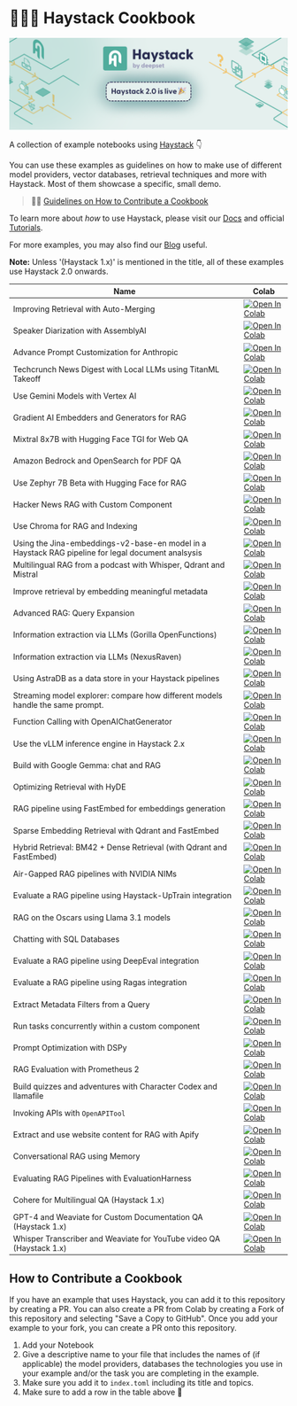 # 👩🏻‍🍳 Haystack Cookbook

<div align="center">
  <a href="https://haystack.deepset.ai/"><img src="https://github.com/deepset-ai/haystack/blob/main/docs/img/banner_20.png" alt="Green logo of a stylized white 'H' with the text 'Haystack, by deepset. Haystack 2.0 is live 🎉' Abstract green and yellow diagrams in the background."></a>
</div>

A collection of example notebooks using [Haystack](https://github.com/deepset-ai/haystack) 👇

You can use these examples as guidelines on how to make use of different model providers, vector databases, retrieval techniques and more with Haystack. Most of them showcase a specific, small demo.

> 🧑‍🍳 [Guidelines on How to Contribute a Cookbook](#how-to-contribute-to-this-repository)

To learn more about _how_ to use Haystack, please visit our [Docs](https://docs.haystack.deepset.ai/docs) and official [Tutorials](https://haystack.deepset.ai/tutorials).

For more examples, you may also find our [Blog](https://haystack.deepset.ai/blog) useful.

**Note:** Unless '(Haystack 1.x)' is mentioned in the title, all of these examples use Haystack 2.0 onwards.

| Name | Colab|
| ---- | ---- |
| Improving Retrieval with Auto-Merging | <a href="https://colab.research.google.com/github/deepset-ai/haystack-cookbook/blob/main/notebooks/auto_merging_retriever.ipynb" target="_parent"><img src="https://colab.research.google.com/assets/colab-badge.svg" alt="Open In Colab"/></a>|
| Speaker Diarization with AssemblyAI | <a href="https://colab.research.google.com/github/deepset-ai/haystack-cookbook/blob/main/notebooks/using_speaker_diarization_with_assemblyai.ipynb" target="_parent"><img src="https://colab.research.google.com/assets/colab-badge.svg" alt="Open In Colab"/></a>|
| Advance Prompt Customization for Anthropic | <a href="https://colab.research.google.com/github/deepset-ai/haystack-cookbook/blob/main/notebooks/prompt_customization_for_Anthropic.ipynb" target="_parent"><img src="https://colab.research.google.com/assets/colab-badge.svg" alt="Open In Colab"/></a>|
| Techcrunch News Digest with Local LLMs using TitanML Takeoff | <a href="https://colab.research.google.com/drive/10EralM_8pCJ5nXnGIZYr6atqefmi8r2z?usp=sharing" target="_parent"><img src="https://colab.research.google.com/assets/colab-badge.svg" alt="Open In Colab"/></a>|
| Use Gemini Models with Vertex AI| <a href="https://colab.research.google.com/github/deepset-ai/haystack-cookbook/blob/main/notebooks/vertexai-gemini-examples.ipynb" target="_parent"><img src="https://colab.research.google.com/assets/colab-badge.svg" alt="Open In Colab"/></a>|
| Gradient AI Embedders and Generators for RAG | <a href="https://colab.research.google.com/github/deepset-ai/haystack-cookbook/blob/main/notebooks/gradient-embeders-and-generators-for-notion-rag.ipynb" target="_parent"><img src="https://colab.research.google.com/assets/colab-badge.svg" alt="Open In Colab"/></a>|
| Mixtral 8x7B with Hugging Face TGI for Web QA | <a href="https://colab.research.google.com/github/deepset-ai/haystack-cookbook/blob/main/notebooks/mixtral-8x7b-for-web-qa.ipynb" target="_parent"><img src="https://colab.research.google.com/assets/colab-badge.svg" alt="Open In Colab"/></a>|
| Amazon Bedrock and OpenSearch for PDF QA | <a href="https://colab.research.google.com/github/deepset-ai/haystack-cookbook/blob/main/notebooks/amazon_bedrock_for_documentation_qa.ipynb" target="_parent"><img src="https://colab.research.google.com/assets/colab-badge.svg" alt="Open In Colab"/></a>|
| Use Zephyr 7B Beta with Hugging Face for RAG | <a href="https://colab.research.google.com/github/deepset-ai/haystack-cookbook/blob/main/notebooks/zephyr-7b-beta-for-rag.ipynb" target="_parent"><img src="https://colab.research.google.com/assets/colab-badge.svg" alt="Open In Colab"/></a>|
| Hacker News RAG with Custom Component | <a href="https://colab.research.google.com/github/deepset-ai/haystack-cookbook/blob/main/notebooks/hackernews-custom-component-rag.ipynb" target="_parent"><img src="https://colab.research.google.com/assets/colab-badge.svg" alt="Open In Colab"/></a>|
| Use Chroma for RAG and Indexing | <a href="https://colab.research.google.com/github/deepset-ai/haystack-cookbook/blob/main/notebooks/chroma-indexing-and-rag-examples.ipynb" target="_parent"><img src="https://colab.research.google.com/assets/colab-badge.svg" alt="Open In Colab"/></a>|
| Using the Jina-embeddings-v2-base-en model in a Haystack RAG pipeline for legal document analsysis| <a href="https://colab.research.google.com/github/deepset-ai/haystack-cookbook/blob/main/notebooks/jina-embeddings-v2-legal-analysis-rag.ipynb" target="_parent"><img src="https://colab.research.google.com/assets/colab-badge.svg" alt="Open In Colab"/></a>|
| Multilingual RAG from a podcast with Whisper, Qdrant and Mistral| <a href="https://colab.research.google.com/github/deepset-ai/haystack-cookbook/blob/main/notebooks/multilingual_rag_podcast.ipynb" target="_parent"><img src="https://colab.research.google.com/assets/colab-badge.svg" alt="Open In Colab"/></a>|
| Improve retrieval by embedding meaningful metadata| <a href="https://colab.research.google.com/github/deepset-ai/haystack-cookbook/blob/main/notebooks/improve-retrieval-by-embedding-metadata.ipynb" target="_parent"><img src="https://colab.research.google.com/assets/colab-badge.svg" alt="Open In Colab"/></a>|
| Advanced RAG: Query Expansion| <a href="https://colab.research.google.com/github/deepset-ai/haystack-cookbook/blob/main/notebooks/query-expansion.ipynb" target="_parent"><img src="https://colab.research.google.com/assets/colab-badge.svg" alt="Open In Colab"/></a>|
| Information extraction via LLMs (Gorilla OpenFunctions)| <a href="https://colab.research.google.com/github/deepset-ai/haystack-cookbook/blob/main/notebooks/information-extraction-gorilla.ipynb" target="_parent"><img src="https://colab.research.google.com/assets/colab-badge.svg" alt="Open In Colab"/></a>|
| Information extraction via LLMs (NexusRaven)| <a href="https://colab.research.google.com/github/deepset-ai/haystack-cookbook/blob/main/notebooks/information_extraction_raven.ipynb" target="_parent"><img src="https://colab.research.google.com/assets/colab-badge.svg" alt="Open In Colab"/></a>|
| Using AstraDB as a data store in your Haystack pipelines| <a href="https://colab.research.google.com/github/deepset-ai/haystack-cookbook/blob/main/notebooks/astradb_haystack_integration.ipynb" target="_parent"><img src="https://colab.research.google.com/assets/colab-badge.svg" alt="Open In Colab"/></a>|
| Streaming model explorer: compare how different models handle the same prompt.| <a href="https://colab.research.google.com/github/deepset-ai/haystack-cookbook/blob/main/notebooks/model_explorer_streaming.ipynb" target="_parent"><img src="https://colab.research.google.com/assets/colab-badge.svg" alt="Open In Colab"/></a>|
| Function Calling with OpenAIChatGenerator| <a href="https://colab.research.google.com/github/deepset-ai/haystack-cookbook/blob/main/notebooks/function_calling_with_OpenAIChatGenerator.ipynb" target="_parent"><img src="https://colab.research.google.com/assets/colab-badge.svg" alt="Open In Colab"/></a>|
| Use the vLLM inference engine in Haystack 2.x| <a href="https://colab.research.google.com/github/deepset-ai/haystack-cookbook/blob/main/notebooks/vllm_inference_engine.ipynb" target="_parent"><img src="https://colab.research.google.com/assets/colab-badge.svg" alt="Open In Colab"/></a>|
| Build with Google Gemma: chat and RAG| <a href="https://colab.research.google.com/github/deepset-ai/haystack-cookbook/blob/main/notebooks/gemma_chat_rag.ipynb" target="_parent"><img src="https://colab.research.google.com/assets/colab-badge.svg" alt="Open In Colab"/></a>|
| Optimizing Retrieval with HyDE| <a href="https://colab.research.google.com/github/deepset-ai/haystack-cookbook/blob/main/notebooks/using_hyde_for_improved_retrieval.ipynb" target="_parent"><img src="https://colab.research.google.com/assets/colab-badge.svg" alt="Open In Colab"/></a>|
| RAG pipeline using FastEmbed for embeddings generation| <a href="https://colab.research.google.com/github/deepset-ai/haystack-cookbook/blob/main/notebooks/rag_fastembed.ipynb" target="_parent"><img src="https://colab.research.google.com/assets/colab-badge.svg" alt="Open In Colab"/></a>|
| Sparse Embedding Retrieval with Qdrant and FastEmbed| <a href="https://colab.research.google.com/github/deepset-ai/haystack-cookbook/blob/main/notebooks/sparse_embedding_retrieval.ipynb" target="_parent"><img src="https://colab.research.google.com/assets/colab-badge.svg" alt="Open In Colab"/></a>|
| Hybrid Retrieval: BM42 + Dense Retrieval (with Qdrant and FastEmbed)| <a href="https://colab.research.google.com/github/deepset-ai/haystack-cookbook/blob/main/notebooks/hybrid_retrieval_bm42.ipynb" target="_parent"><img src="https://colab.research.google.com/assets/colab-badge.svg" alt="Open In Colab"/></a>|
| Air-Gapped RAG pipelines with NVIDIA NIMs| <a href="https://colab.research.google.com/github/deepset-ai/haystack-cookbook/blob/main/notebooks/rag-with-nims.ipynb" target="_parent"><img src="https://colab.research.google.com/assets/colab-badge.svg" alt="Open In Colab"/></a>|
| Evaluate a RAG pipeline using Haystack-UpTrain integration| <a href="https://colab.research.google.com/github/deepset-ai/haystack-cookbook/blob/main/notebooks/rag_eval_uptrain.ipynb" target="_parent"><img src="https://colab.research.google.com/assets/colab-badge.svg" alt="Open In Colab"/></a>|
| RAG on the Oscars using Llama 3.1 models| <a href="https://colab.research.google.com/github/deepset-ai/haystack-cookbook/blob/main/notebooks/llama3_rag.ipynb" target="_parent"><img src="https://colab.research.google.com/assets/colab-badge.svg" alt="Open In Colab"/></a>|
| Chatting with SQL Databases | <a href="https://colab.research.google.com/github/deepset-ai/haystack-cookbook/blob/main/notebooks/chat_with_SQL_3_ways.ipynb" target="_parent"><img src="https://colab.research.google.com/assets/colab-badge.svg" alt="Open In Colab"/></a>|
| Evaluate a RAG pipeline using DeepEval integration| <a href="https://colab.research.google.com/github/deepset-ai/haystack-cookbook/blob/main/notebooks/rag_eval_deep_eval.ipynb" target="_parent"><img src="https://colab.research.google.com/assets/colab-badge.svg" alt="Open In Colab"/></a>|
| Evaluate a RAG pipeline using Ragas integration| <a href="https://colab.research.google.com/github/deepset-ai/haystack-cookbook/blob/main/notebooks/rag_eval_ragas.ipynb" target="_parent"><img src="https://colab.research.google.com/assets/colab-badge.svg" alt="Open In Colab"/></a>|
| Extract Metadata Filters from a Query | <a href="https://colab.research.google.com/github/deepset-ai/haystack-cookbook/blob/main/notebooks/extracting_metadata_filters_from_a_user_query.ipynb" target="_parent"><img src="https://colab.research.google.com/assets/colab-badge.svg" alt="Open In Colab"/></a>|
| Run tasks concurrently within a custom component | <a href="https://colab.research.google.com/github/deepset-ai/haystack-cookbook/blob/main/notebooks/concurrent_tasks.ipynb" target="_parent"><img src="https://colab.research.google.com/assets/colab-badge.svg" alt="Open In Colab"/></a>|
| Prompt Optimization with DSPy | <a href="https://colab.research.google.com/github/deepset-ai/haystack-cookbook/blob/main/notebooks/prompt_optimization_with_dspy.ipynb" target="_parent"><img src="https://colab.research.google.com/assets/colab-badge.svg" alt="Open In Colab"/></a>|
| RAG Evaluation with Prometheus 2 | <a href="https://colab.research.google.com/github/deepset-ai/haystack-cookbook/blob/main/notebooks/prometheus2_evaluation.ipynb" target="_parent"><img src="https://colab.research.google.com/assets/colab-badge.svg" alt="Open In Colab"/></a>|
| Build quizzes and adventures with Character Codex and llamafile | <a href="https://colab.research.google.com/github/deepset-ai/haystack-cookbook/blob/main/notebooks/charactercodex_llamafile.ipynb" target="_parent"><img src="https://colab.research.google.com/assets/colab-badge.svg" alt="Open In Colab"/></a>|
| Invoking APIs with `OpenAPITool` | <a href="https://colab.research.google.com/github/deepset-ai/haystack-cookbook/blob/main/notebooks/openapitool.ipynb" target="_parent"><img src="https://colab.research.google.com/assets/colab-badge.svg" alt="Open In Colab"/></a>|
| Extract and use website content for RAG with Apify | <a href="https://colab.research.google.com/github/deepset-ai/haystack-cookbook/blob/main/notebooks/apify_haystack_rag.ipynb" target="_parent"><img src="https://colab.research.google.com/assets/colab-badge.svg" alt="Open In Colab"/></a>|
| Conversational RAG using Memory | <a href="https://colab.research.google.com/github/deepset-ai/haystack-cookbook/blob/main/notebooks/conversational_rag_using_memory.ipynb" target="_parent"><img src="https://colab.research.google.com/assets/colab-badge.svg" alt="Open In Colab"/></a>|
| Evaluating RAG Pipelines with EvaluationHarness | <a href="https://colab.research.google.com/github/deepset-ai/haystack-cookbook/blob/main/notebooks/rag_eval_harness.ipynb" target="_parent"><img src="https://colab.research.google.com/assets/colab-badge.svg" alt="Open In Colab"/></a>|
| Cohere for Multilingual QA (Haystack 1.x)| <a href="https://colab.research.google.com/github/deepset-ai/haystack-cookbook/blob/main/notebooks/haystack-1.x/cohere-for-multilingual-qa.ipynb" target="_parent"><img src="https://colab.research.google.com/assets/colab-badge.svg" alt="Open In Colab"/></a>|
| GPT-4 and Weaviate for Custom Documentation QA (Haystack 1.x)| <a href="https://colab.research.google.com/github/deepset-ai/haystack-cookbook/blob/main/notebooks/haystack-1.x/gpt4-weaviate-custom-documentation-qa.ipynb" target="_parent"><img src="https://colab.research.google.com/assets/colab-badge.svg" alt="Open In Colab"/></a>|
| Whisper Transcriber and Weaviate for YouTube video QA (Haystack 1.x)| <a href="https://colab.research.google.com/github/deepset-ai/haystack-cookbook/blob/main/notebooks/haystack-1.x/whisper-and-weaviate-for-youtube-rag.ipynb" target="_parent"><img src="https://colab.research.google.com/assets/colab-badge.svg" alt="Open In Colab"/></a>|

## How to Contribute a Cookbook

If you have an example that uses Haystack, you can add it to this repository by creating a PR. You can also create a PR from Colab by creating a Fork of this repository and selecting "Save a Copy to GitHub". Once you add your example to your fork, you can create a PR onto this repository. 

1. Add your Notebook
2. Give a descriptive name to your file that includes the names of (if applicable) the model providers, databases the technologies you use in your example and/or the task you are completing in the example.
3. Make sure you add it to `index.toml` including its title and topics.
4. Make sure to add a row in the table above 🎉
